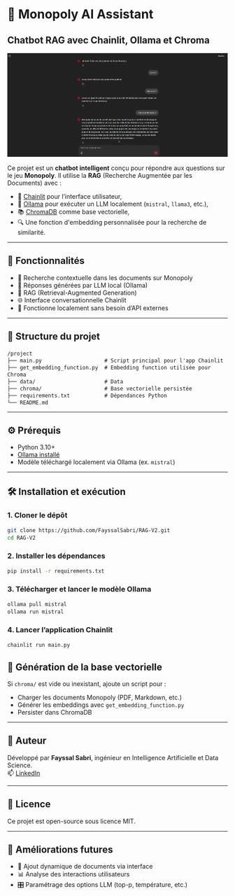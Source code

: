 # 🧠 Monopoly AI Assistant 
## Chatbot RAG avec Chainlit, Ollama et Chroma

![Chatbot UI](Images/Monopoly.png)

Ce projet est un **chatbot intelligent** conçu pour répondre aux questions sur le jeu **Monopoly**. Il utilise la **RAG** (Recherche Augmentée par les Documents) avec :

- 💬 [Chainlit](https://www.chainlit.io/) pour l’interface utilisateur,
- 🧠 [Ollama](https://ollama.com/) pour exécuter un LLM localement (`mistral`, `llama3`, etc.),
- 📚 [ChromaDB](https://www.trychroma.com/) comme base vectorielle,
- 🔍 Une fonction d'embedding personnalisée pour la recherche de similarité.

---

## 🚀 Fonctionnalités

- 📖 Recherche contextuelle dans les documents sur Monopoly
- 🤖 Réponses générées par LLM local (Ollama)
- 🧠 RAG (Retrieval-Augmented Generation)
- 🌐 Interface conversationnelle Chainlit
- 🔐 Fonctionne localement sans besoin d’API externes

---

## 📁 Structure du projet

```
/project
├── main.py                    # Script principal pour l'app Chainlit
├── get_embedding_function.py  # Embedding function utilisée pour Chroma
├── data/                      # Data 
├── chroma/                    # Base vectorielle persistée
├── requirements.txt           # Dépendances Python
└── README.md
```

---

## ⚙️ Prérequis

- Python 3.10+
- [Ollama installé](https://ollama.com/download)
- Modèle téléchargé localement via Ollama (ex. `mistral`)

---

## 🛠️ Installation et exécution

### 1. Cloner le dépôt

```bash
git clone https://github.com/FayssalSabri/RAG-V2.git
cd RAG-V2
```

### 2. Installer les dépendances

```bash
pip install -r requirements.txt
```

### 3. Télécharger et lancer le modèle Ollama

```bash
ollama pull mistral
ollama run mistral
```

### 4. Lancer l’application Chainlit

```bash
chainlit run main.py
```


## 🧠 Génération de la base vectorielle

Si `chroma/` est vide ou inexistant, ajoute un script pour :

- Charger les documents Monopoly (PDF, Markdown, etc.)
- Générer les embeddings avec `get_embedding_function.py`
- Persister dans ChromaDB

---

## 👤 Auteur

Développé par **Fayssal Sabri**, ingénieur en Intelligence Artificielle et Data Science.  
📫 [LinkedIn](https://www.linkedin.com/in/FayssalSabri)

---

## 📃 Licence

Ce projet est open-source sous licence MIT.

---

## 🔮 Améliorations futures

- 🔄 Ajout dynamique de documents via interface
- 📊 Analyse des interactions utilisateurs
- 🎛️ Paramétrage des options LLM (top-p, température, etc.)